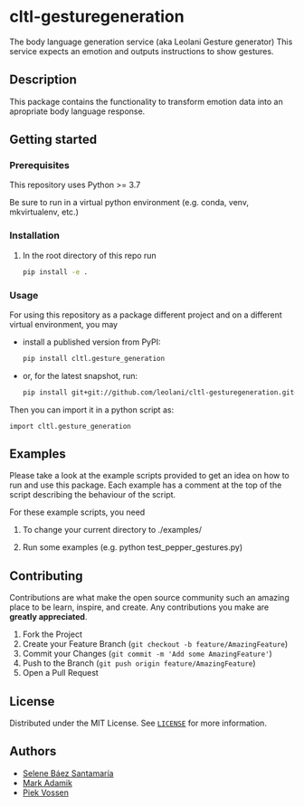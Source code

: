 # cltl-gesturegeneration

The body language generation service (aka Leolani Gesture generator) This service expects an emotion and outputs
instructions to show gestures.

## Description

This package contains the functionality to transform emotion data into an apropriate body language response. 

## Getting started

### Prerequisites

This repository uses Python >= 3.7

Be sure to run in a virtual python environment (e.g. conda, venv, mkvirtualenv, etc.)

### Installation

1. In the root directory of this repo run

    ```bash
    pip install -e .
    ```

### Usage

For using this repository as a package different project and on a different virtual environment, you may

- install a published version from PyPI:

    ```bash
    pip install cltl.gesture_generation
    ```

- or, for the latest snapshot, run:

    ```bash
    pip install git+git://github.com/leolani/cltl-gesturegeneration.git@main
    ```

Then you can import it in a python script as:

    import cltl.gesture_generation

## Examples

Please take a look at the example scripts provided to get an idea on how to run and use this package. Each example has a
comment at the top of the script describing the behaviour of the script.

For these example scripts, you need

1. To change your current directory to ./examples/

1. Run some examples (e.g. python test_pepper_gestures.py)

## Contributing

Contributions are what make the open source community such an amazing place to be learn, inspire, and create. Any
contributions you make are **greatly appreciated**.

1. Fork the Project
2. Create your Feature Branch (`git checkout -b feature/AmazingFeature`)
3. Commit your Changes (`git commit -m 'Add some AmazingFeature'`)
4. Push to the Branch (`git push origin feature/AmazingFeature`)
5. Open a Pull Request

## License

Distributed under the MIT License. See [`LICENSE`](https://github.com/leolani/cltl-gesturegeneration/blob/main/LICENCE)
for more information.

## Authors

* [Selene Báez Santamaría](https://selbaez.github.io/)
* [Mark Adamik](https://hybridintelligence.ewi.tudelft.nl/node/35)
* [Piek Vossen](https://github.com/piekvossen)
